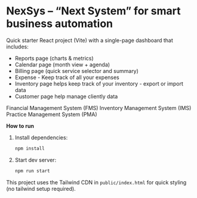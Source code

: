 # NexSys – “Next System” for smart business automation

Quick starter React project (Vite) with a single-page dashboard that includes:
- Reports page (charts & metrics)
- Calendar page (month view + agenda)
- Billing page (quick service selector and summary)
- Expense - Keep track of all your expenses
- Inventory page helps keep track of your inventory - export or import data
- Customer page help manage cliently data

Financial Management System (FMS)
Inventory Management System (IMS)
Practice Management System (PMA)

**How to run**
1. Install dependencies:
   ```bash
   npm install
   ```
2. Start dev server:
   ```bash
   npm run start
   ```
This project uses the Tailwind CDN in `public/index.html` for quick styling (no tailwind setup required).

